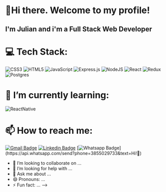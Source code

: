 # 👋Hi there. Welcome to my profile!

## I'm Julian and i'm a Full Stack Web Developer

# 💻 Tech Stack:
![CSS3](https://img.shields.io/badge/CCS3-%231572B6.svg?style=flat-square&logo=css3&logoColor=white) ![HTML5](https://img.shields.io/badge/HTML5-%23E34F26.svg?style=flat-square&logo=html5&logoColor=white) ![JavaScript](https://img.shields.io/badge/JavaScript-%23323330.svg?style=flat-square&logo=javascript&logoColor=%23F7DF1E) ![Express.js](https://img.shields.io/badge/Express.js-%23404d59.svg?style=flat-square&logo=express&logoColor=%2361DAFB) ![NodeJS](https://img.shields.io/badge/node.js-6DA55F?style=flat-square&logo=node.js&logoColor=white) ![React](https://img.shields.io/badge/React-%2320232a.svg?style=flat-square&logo=react&logoColor=%2361DAFB) ![Redux](https://img.shields.io/badge/Redux-%23593d88.svg?style=flat-square&logo=redux&logoColor=white) ![Postgres](https://img.shields.io/badge/Postgres-%23316192.svg?style=flat-square&logo=postgresql&logoColor=white)

# 🌱 I’m currently learning:
![ReactNative](https://img.shields.io/badge/-ReactNative-61DAFB.svg?style=flat-square&logo=react&logoColor=%2361DAFB)


# 📫 How to reach me: 
[![Gmail Badge](https://img.shields.io/badge/-Gmail-c14438?style=flat-square&logo=Gmail&logoColor=white&link=mailto:juliangomez.xvii@gmail.com)](mailto:juliangomez.xvii@gmail.com)
[![Linkedin Badge](https://img.shields.io/badge/-LinkedIn-blue?style=flat-square&logo=Linkedin&logoColor=white&link=https://www.linkedin.com/in/leandrojuliangomez/)](https://www.linkedin.com/in/leandrojuliangomez/) 
[![Whatsapp Badge](https://img.shields.io/badge/-Whatsapp-4CA143?style=flat-square&labelColor=4CA143&logo=whatsapp&logoColor=white&link=https://api.whatsapp.com/send?phone=3855029733&text=Olá!)](https://api.whatsapp.com/send?phone=3855029733&text=Hi!🖖)


- 👯 I’m looking to collaborate on ...
- 🤔 I’m looking for help with ...
- 💬 Ask me about ...
- 😄 Pronouns: ...
- ⚡ Fun fact: ...
-->
